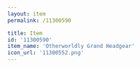 ```yaml
---
layout: item
permalink: /11300590

title: Item
id: '11300590'
item_name: 'Otherworldly Grand Headgear'
icon_url: '11300552.png'
---
```

